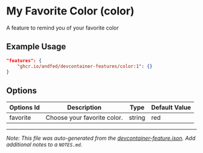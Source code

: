 
# My Favorite Color (color)

A feature to remind you of your favorite color

## Example Usage

```json
"features": {
    "ghcr.io/andfed/devcontainer-features/color:1": {}
}
```

## Options

| Options Id | Description | Type | Default Value |
|-----|-----|-----|-----|
| favorite | Choose your favorite color. | string | red |



---

_Note: This file was auto-generated from the [devcontainer-feature.json](https://github.com/andfed/devcontainer-features/blob/main/src/color/devcontainer-feature.json).  Add additional notes to a `NOTES.md`._
